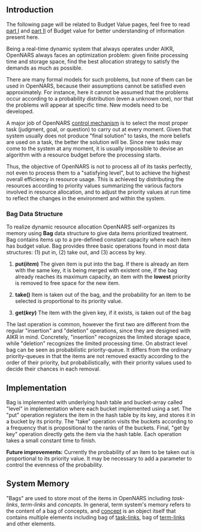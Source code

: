 ## Introduction

The following page will be related to Budget Value pages, feel free to read [part I](https://github.com/opennars/opennars/wiki/Budget-Value) and [part II](https://github.com/opennars/opennars/wiki/Budget-Update) of Budget value for better understanding of information present here.

Being a real-time dynamic system that always operates under AIKR, OpenNARS always faces an optimization problem: given finite processing time and storage space, find the best allocation strategy to satisfy the demands as much as possible.

There are many formal models for such problems, but none of them can be used in OpenNARS, because their assumptions cannot be satisfied even approximately. For instance, here it cannot be assumed that the problems occur according to a probability distribution (even a unknown one), nor that the problems will appear at specific time. New models need to be developed.

A major job of OpenNARS [control mechanism](https://github.com/opennars/opennars/wiki/Working-Cycle) is to select the most proper task (judgment, goal, or question) to carry out at every moment. Given that system usually does not produce "final solution" to tasks, the more beliefs are used on a task, the better the solution will be. Since new tasks may come to the system at any moment, it is usually impossible to devise an algorithm with a resource budget before the processing starts. 

Thus, the objective of OpenNARS is not to process all of its tasks perfectly, not even to process them to a "satisfying level", but to achieve the highest overall efficiency in resource usage. This is achieved by distributing the resources according to priority values summarizing the various factors involved in resource allocation, and to adjust the priority values at run time to reflect the changes in the environment and within the system.

### Bag Data Structure

To realize dynamic resource allocation OpenNARS self-organizes its memory using **Bag** data structure to give data items prioritized treatment. Bag contains items up to a pre-defined constant capacity where each item has budget value. Bag provides three basic operations found in most data structures: (1) put in, (2) take out, and (3) access by key.

1. **put(_item_)** The given item is put into the bag. If there is already an item with the same key, it is being merged with existent one, if the bag already reaches its maximum capacity, an item with the **lowest** priority is removed to free space for the new item.

2. **take()** Item is taken out of the bag, and the probability for an item to be selected is proportional to its priority value.

3. **get(_key_)** The item with the given key, if it exists, is taken out of the bag

The last operation is common, however the first two are different from the regular "insertion" and "deletion" operations, 
since they are designed with AIKR in mind. Concretely, "insertion" recognizes the limited storage space, while "deletion" recognizes the limited processing time. On abstract level bag can be seen as probabilistic priority-queue. It differs from
the ordinary priority-queues in that the items are not removed exactly according to the order of their priority, but probabilistically, with their priority values used to decide their chances in each removal.

## Implementation
Bag is implemented with underlying hash table and bucket-array called "level" in implementation where each bucket implemented using a set. The "put" operation registers the item in the hash table by its key, and stores it in a bucket by its priority. The "take" operation visits the buckets according to a frequency that is propositional to the ranks of the buckets. Final, "get by key" operation directly gets the item via the hash table. Each operation takes a small constant time to finish.

**Future improvements:** Currently the probability of an item to be taken out is proportional to its priority value. It may be necessary to add a parameter to control the evenness of the probability.

## System Memory
"Bags" are used to store most of the items in OpenNARS including _task-links_, _term-links_ and _concepts_. In general, term system's memory refers to the content of a bag of concepts, and [concept](https://github.com/opennars/opennars/wiki/Concept-Object:-Content-and-Attributes) is an object itself that contains multiple elements including bag of [task-links](https://github.com/opennars/opennars/wiki/Types-of-Links:-task-and-term-links), bag of [term-links](https://github.com/opennars/opennars/wiki/Types-of-Links:-task-and-term-links) and other elements.